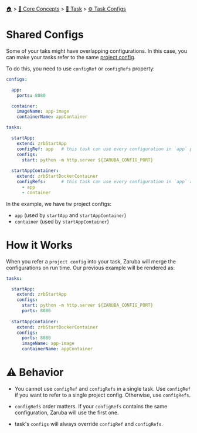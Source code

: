 <!--startTocHeader-->
[🏠](../../../README.md) > [🧠 Core Concepts](../../README.md) > [🔨 Task](../README.md) > [⚙️ Task Configs](README.md)
# Shared Configs
<!--endTocHeader-->

Some of your taks might have overlapping configurations. In this case, you can make your tasks refer to the same [project config](../../project/project-configs.md).

To do this, you need to use `configRef` or `configRefs` property:

```yaml
configs:

  app:
    ports: 8080

  container:
    imageName: app-image
    containerName: appContainer

tasks:

  startApp:
    extend: zrbStartApp
    configRef: app   # this task can use every configuration in `app` project config.
    configs:
      start: python -m http.server ${ZARUBA_CONFIG_PORT}
  
  startAppContainer:
    extend: zrbStartDockerContainer
    configRefs:      # this task can use every configuration in `app` and `container` project config.
      - app
      - container
```

In the example, we have tw project configs:

* `app` (used by `startApp` and `startAppContainer`)
* `container` (used by `startAppContainer`)

# How it Works

When you refer a `project config` into your task, Zaruba will merge the configurations on run time. Our previous example will be rendered as:

```yaml
tasks:

  startApp:
    extend: zrbStartApp
    configs:
      start: python -m http.server ${ZARUBA_CONFIG_PORT}
      ports: 8080
  
  startAppContainer:
    extend: zrbStartDockerContainer
    configs:
      ports: 8080
      imageName: app-image
      containerName: appContainer
```

# ⚠️ Behavior

* You cannot use `configRef` and `configRefs` in a single task. Use `configRef` if you want to refer to a single project config. Otherwise, use `configRefs`.

* `configRefs` order matters. If your `configRefs` contains the same configuration, Zaruba will use the first one.

* task's `configs` will always override `configRef` and `configRefs`.


<!--startTocSubtopic-->

<!--endTocSubtopic-->